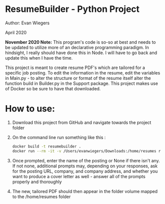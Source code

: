 # ResumeBuilder - Python Project

Author: Evan Wiegers

April 2020

**November 2020 Note:** This program's code is so-so at best and needs to be updated to utilize more of an declarative programming paradigm. In hindsight, I really should have done this in Node. I will have to go back and update this when I have the time. 

This project is meant to create resume PDF's which are tailored for a specific job posting. To edit the 
information in the resume, edit the variables in Main.py - to alter the structure or format of the resume itself alter 
the function build in Builder.py in the Support package. This project makes use of Docker so be sure to have that downloaded.

# How to use: 

1) Download this project from GitHub and navigate towards the project folder

2) On the command line run something like this :
	```bash
	docker build -t resumebuilder .
	docker run --rm -it -v /Users/evanwiegers/Downloads:/home/resumes resumebuilder
	```

3) Once prompted, enter the name of the posting or None if there isn't any.  If not none, additional prompts may, 
depending on your responses, ask for the posting URL, company, and company address, and whether you want to produce a 
cover letter as well - answer all of the prompts properly and thoroughly

4) The new, tailored PDF should then appear in the folder volume mapped to the /home/resumes folder
